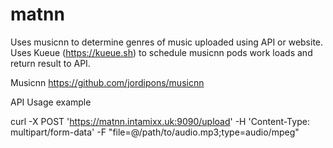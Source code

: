 # matnn

Uses musicnn to determine genres of music uploaded using API or website.
Uses Kueue (https://kueue.sh) to schedule musicnn pods work loads and return result to API.

Musicnn
https://github.com/jordipons/musicnn

API Usage example

curl -X POST 'https://matnn.intamixx.uk:9090/upload' -H 'Content-Type: multipart/form-data' -F "file=@/path/to/audio.mp3;type=audio/mpeg"
